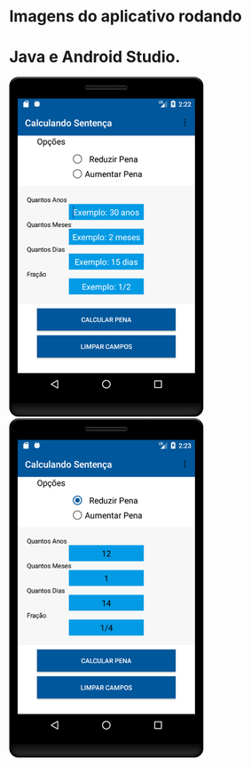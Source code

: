 # Imagens do aplicativo rodando
# Java e Android Studio.


<p align="left">
  <img src="https://github.com/oliveiradeflavio/android/blob/master/CalculandoSentenca/_imagens/calculando_sentenca.png" width="350" title="">

  <img src="https://github.com/oliveiradeflavio/android/blob/master/CalculandoSentenca/_imagens/calculando_sentenca2.png" width="350" alt="">
  
   <img src="https://github.com/oliveiradeflavio/android/blob/master/CalculandoSentenca/_imagens/calculando_sentenca3png" width="350" alt="">
</p>

